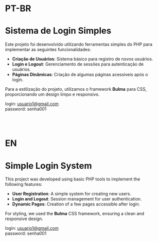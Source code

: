 # PT-BR
# Sistema de Login Simples

Este projeto foi desenvolvido utilizando ferramentas simples do PHP para implementar as seguintes funcionalidades:

- **Criação de Usuários**: Sistema básico para registro de novos usuários.
- **Login e Logout**: Gerenciamento de sessões para autenticação de usuários.
- **Páginas Dinâmicas**: Criação de algumas páginas acessíveis após o login.

Para a estilização do projeto, utilizamos o framework **Bulma** para CSS, proporcionando um design limpo e responsivo.

login: usuario1@gmail.com <br>
password: senha001

<br><br>

# EN
# Simple Login System

This project was developed using basic PHP tools to implement the following features:

- **User Registration**: A simple system for creating new users.  
- **Login and Logout**: Session management for user authentication.  
- **Dynamic Pages**: Creation of a few pages accessible after login.  

For styling, we used the **Bulma** CSS framework, ensuring a clean and responsive design.


login: usuario1@gmail.com <br>
password: senha001

